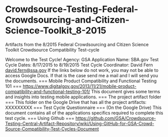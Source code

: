 # Crowdsource-Testing-Federal-Crowdsourcing-and-Citizen-Science-Toolkit_8-2015
Artifacts from the 8/2015 Federal Crowdsourcing and Citizen Science Toolkit Crowdsource Compatibility Test-cycle

Welcome to the Test Cycle!
Agency: GSA
Application Name: SBA.gov
Test Cycle Dates: 8/17/2015 to 8/19/2015
Test Cycle Coordinator: David Fern david.fern@ssa.gov
If the links below do not work, you may not be able to access Google Docs.
If that is the case send me a mail and I will send you the documents.
=== Mobile Product Compatibility and Functional Testing 101 ===
https://www.digitalgov.gov/2013/11/21/mobile-product-compatibility-and-functional-testing-101/
This document gives some terms and insights into testing mobile applications.
=== The project artifact folder ===
This folder on the Google Drive that has all the project artifacts:
XXXXXXXXX
=== Test Cycle Questionnaire ===
(On the Google Drive)
This document contains all of the applications specifics required to complete this test cycle.
=== Using Github ===
https://github.com/GSA/Crowdsource-Testing-Central-Artifact-Repository/wiki/Using-GitHub-for-GSA-Crowd-Source-Compatibility-Test-Cycles-Document
